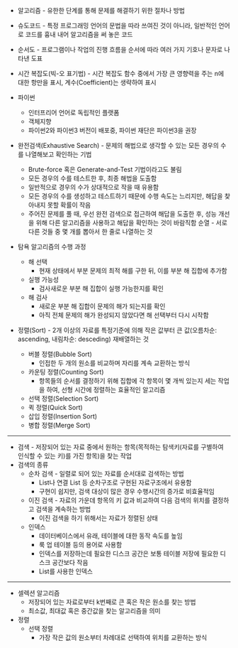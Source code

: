 * 알고리즘 - 유한한 단계를 통해 문제를 해결하기 위한 절차나 방법
* 슈도코드 - 특정 프로그래밍 언어의 문법을 따라 쓰여진 것이 아니라, 일반적인 언어로 코드를 흉내 내어 알고리즘을 써 놓은 코드
* 순서도 - 프로그램이나 작업의 진행 흐름을 순서에 따라 여러 가지 기호나 문자로 나타낸 도표
* 시간 복잡도(빅-오 표기법) - 시간 복잡도 함수 중에서 가장 큰 영향력을 주는 n에 대한 항만을 표시, 계수(Coefficient)는 생략하여 표시
* 파이썬 
    * 인터프리어 언어로 독립적인 플랫폼
    * 객체지향
    * 파이썬2와 파이썬3 버전이 배포중, 파이썬 재단은 파이썬3을 권장

* 완전검색(Exhaustive Search) - 문제의 해법으로 생각할 수 있는 모든 경우의 수를 나열해보고 확인하는 기법
    * Brute-force 혹은 Generate-and-Test 기법이라고도 불림
    * 모든 경우의 수를 테스트한 후, 최종 해법을 도출함
    * 일반적으로 경우의 수가 상대적으로 작을 때 유용함
    * 모든 경우의 수를 생성하고 테스트하기 때문에 수행 속도는 느리지만, 해답을 찾아내지 못할 확률이 작음
    * 주어진 문제를 풀 때, 우선 완전 검색으로 접근하여 해답을 도출한 후, 성능 개선을 위해 다른 알고리즘을 사용하고 해답을 확인하는 것이 바람직함
순열 - 서로 다른 것들 중 몇 개를 뽑아서 한 줄로 나열하는 것

* 탐욕 알고리즘의 수행 과정
    * 해 선택
        * 현재 상태에서 부분 문제의 최적 해를 구한 뒤, 이를 부분 해 집합에 추가함 
    * 실행 가능성 
        * 검사새로운 부분 해 집합이 실행 가능한지를 확인
    * 해 검사
        * 새로운 부분 해 집합이 문제의 해가 되는지를 확인
        * 아직 전체 문제의 해가 완성되지 않았다면 해 선택부터 다시 시작함

* 정렬(Sort) - 2개 이상의 자료를 특정기준에 의해 작은 값부터 큰 값(오름차순: ascending, 내림차순: desceding) 재배열하는 것
    * 버블 정렬(Bubble Sort)
        * 인접한 두 개의 원소를 비교하며 자리를 계속 교환하는 방식
    * 카운팅 정렬(Counting Sort)
        * 항목들의 순서를 결정하기 위해 집합에 각 항목이 몇 개씩 있는지 세는 작업을 하여, 선형 시간에 정렬하는 효율적인 알고리즘
    * 선택 정렬(Selection Sort)
    * 퀵 정렬(Quick Sort)
    * 삽입 정렬(Insertion Sort)
    * 병합 정렬(Merge Sort)
----------------------

* 검색 - 저장되어 있는 자료 중에서 원하는 항목(목적하는 탐색키(자료를 구별하여 인식할 수 있는 키)를 가진 항목)을 찾는 작업
* 검색의 종류
    * 순차 검색 - 일렬로 되어 있는 자료를 순서대로 검색하는 방법
        * List나 연결 List 등 순차구조로 구현된 자료구조에서 유용함
        * 구현이 쉽지만, 검색 대상이 많은 경우 수행시간의 증가로 비효율적임
    * 이진 검색 - 자료의 가운데 항목의 키 값과 비교하여 다음 검색의 위치를 결정하고 검색을 계속하는 방법
        * 이진 검색을 하기 위해서는 자료가 정렬된 상태
    * 인덱스
        * 데이터베이스에서 유래, 테이블에 대한 동작 속도를 높임
        * 룩 업 테이블 등의 용어로 사용함
        * 인덱스를 저장하는데 필요한 디스크 공간은 보통 테이블 저장에 필요한 디스크 공간보다 작음
        * List를 사용한 인덱스


--------------------------------
* 셀렉션 알고리즘 
    * 저장되어 있는 자료로부터 k번째로 큰 혹은 작은 원소를 찾는 방법
    * 최소값, 최대값 혹은 중간값을 찾는 알고리즘을 의미
* 정렬
    * 선택 정렬
        * 가장 작은 값의 원소부터 차례대로 선택하여 위치를 교환하는 방식
        